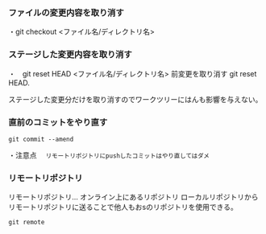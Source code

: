 ### ファイルの変更内容を取り消す
・git checkout <ファイル名/ディレクトリ名>

### ステージした変更内容を取り消す
 ・　git reset HEAD <ファイル名/ディレクトリ名>
前変更を取り消す
git reset HEAD.

ステージした変更分だけを取り消すのでワークツリーにはんも影響を与えない。

### 直前のコミットをやり直す
```git commit --amend```

・注意点
　```リモートリポジトリにpushしたコミットはやり直してはダメ```
 
 
### リモートリポジトリ
リモートリポジトリ... オンライン上にあるリポジトリ
ローカルリポジトリからリモートリポジトリに送ることで他人もおsのリポジトリを使用できる。

 ```git remote```
 
